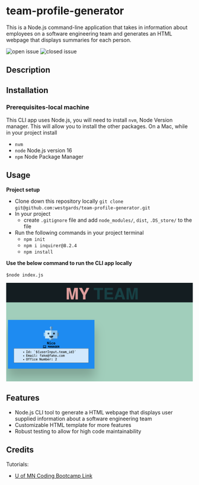 # team-profile-generator
This is a Node.js command-line application that takes in information about employees on a software engineering team and generates an HTML webpage that displays summaries for each person.

![open issue](https://img.shields.io/github/issues-raw/westgards/team-profile-generator)
![closed issue](https://img.shields.io/github/issues-closed-raw/westgards/team-profile-generator)


## Description


## Installation
### Prerequisites-local machine
This CLI app uses Node.js, you will need to install `nvm`, Node Version manager. This will allow you to install the other packages.
On a Mac, while in your project install 
- `nvm`  
- `node` Node.js version 16
- `npm`  Node Package Manager

## Usage
**Project setup**
- Clone down this repository locally
`git clone git@github.com:westgards/team-profile-generator.git`
- In your project 
  - create `.gitignore` file and add `node_modules/`, `dist`, `.DS_store/` to the file
- Run the following commands in your project terminal
  - `npm init`
  - `npm i inquirer@8.2.4`
  - `npm install`

**Use the below command to run the CLI app locally**

`$node index.js`


![demo image](./dist/assets/team-generator-pic.png)


## Features
- Node.js CLI tool to generate a HTML webpage that displays user supplied information about a software engineering team 
- Customizable HTML template for more features
- Robust testing to allow for high code maintainability

## Credits

Tutorials:
- [U of MN Coding Bootcamp Link](https://github.com/coding-boot-camp)


